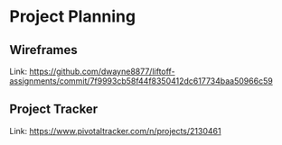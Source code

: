 # Project Planning

## Wireframes
Link: https://github.com/dwayne8877/liftoff-assignments/commit/7f9993cb58f44f8350412dc617734baa50966c59

## Project Tracker
Link: https://www.pivotaltracker.com/n/projects/2130461
